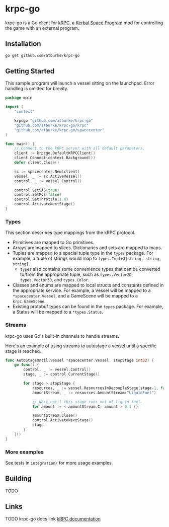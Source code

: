 # krpc-go
krpc-go is a Go client for [kRPC](https://github.com/krpc/krpc), a [Kerbal Space Program](https://www.kerbalspaceprogram.com/) mod for controlling the game with an external program.

## Installation

```sh
go get github.com/atburke/krpc-go
```

## Getting Started

This sample program will launch a vessel sitting on the launchpad. Error handling is omitted for brevity.

```go
package main

import (
    "context"

    krpcgo "github.com/atburke/krpc-go"
    "github.com/atburke/krpc-go/krpc"
    "github.com/atburke/krpc-go/spacecenter"
)

func main() {
    // Connect to the kRPC server with all default parameters.
    client := krpcgo.DefaultKRPCClient()
    client.Connect(context.Background())
    defer client.Close()

    sc := spacecenter.New(client)
    vessel, _ := sc.ActiveVessel()
    control, _ := vessel.Control()

    control.SetSAS(true)
    control.SetRCS(false)
    control.SetThrottle(1.0)
    control.ActivateNextStage()
}
```

### Types

This section describes type mappings from the kRPC protocol.

- Primitives are mapped to Go primitives.
- Arrays are mapped to slices. Dictionaries and sets are mapped to maps.
- Tuples are mapped to a special tuple type in the `types` package. For example, a tuple of strings would map to `types.Tuple3[string, string, string]`.
  - `types` also contains some convenience types that can be converted to/from the appropriate tuple, such as `types.Vector2D`, `types.Vector3D`, and `types.Color`.
- Classes and enums are mapped to local structs and constants defined in the appropriate service. For example, a Vessel will be mapped to a `*spacecenter.Vessel`, and a GameScene will be mapped to a `krpc.GameScene`.
- Existing protobuf types can be found in the `types` package. For example, a Status will be mapped to a `*types.Status`.

### Streams

krpc-go uses Go's built-in channels to handle streams. 

Here's an example of using streams to autostage a vessel until a specific stage is reached.

```go
func AutoStageUntil(vessel *spacecenter.Vessel, stopStage int32) {
    go func() {
        control, _ := vessel.Control()
        stage, _ := control.CurrentStage()

        for stage > stopStage {
            resources, _ := vessel.ResourcesInDecoupleStage(stage-1, false)
            amountStream, _ := resources.AmountStream("LiquidFuel")

            // Wait until this stage runs out of liquid fuel.
            for amount := <-amountStream.C; amount > 0.1 {}

            amountStream.Close()
            control.ActivateNextStage()
            stage--
        }
    }()
}
```

### More examples

See tests in `integration/` for more usage examples.

## Building

TODO

## Links

TODO krpc-go docs link
[kRPC documentation](https://krpc.github.io/krpc/index.html)
